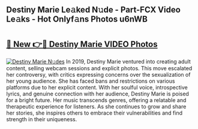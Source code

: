 ## Destiny Marie Le𝚊ked N𝚞de - Part-FCX Video Le𝚊ks - Hot Onlyf𝚊ns Photos u6nWB

# <h2><a href="http://ab3607.deff.icu/?id=Destiny+Marie">🔗 New 👉🔴 Destiny Marie VIDEO Photos</a></h2>

[![Destiny Marie N𝚞des](https://i.imgur.com/rIISA9y.gif)](http://ab3607.deff.icu/?id=Destiny+Marie)
In 2019, Destiny Marie ventured into creating adult content, selling webcam sessions and explicit photos. This move escalated her controversy, with critics expressing concerns over the sexualization of her young audience. She has faced bans and restrictions on various platforms due to her explicit content. With her soulful voice, introspective lyrics, and genuine connection with her audience, Destiny Marie is poised for a bright future. Her music transcends genres, offering a relatable and therapeutic experience for listeners. As she continues to grow and share her stories, she inspires others to embrace their vulnerabilities and find strength in their uniqueness.
